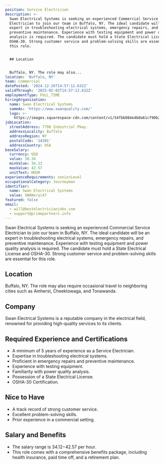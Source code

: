 ```yaml
---
position: Service Electrician
description: >-
  Swan Electrical Systems is seeking an experienced Commercial Service
  Electrician to join our team in Buffalo, NY. The ideal candidate will be an
  expert in troubleshooting electrical systems, emergency repairs, and
  preventive maintenance. Experience with testing equipment and power quality
  analysis is required. The candidate must hold a State Electrical License and
  OSHA-30. Strong customer service and problem-solving skills are essential for
  this role.


  ## Location


  Buffalo, NY. The role may also...
location: 'Buffalo, NY'
team: Commercial
datePosted: '2024-12-26T14:57:12.632Z'
validThrough: '2025-02-02T14:57:12.632Z'
employmentType: FULL_TIME
hiringOrganization:
  name: Swan Electrical Systems
  sameAs: 'https://www.swanquality.com/'
  logo: >-
    https://images.squarespace-cdn.com/content/v1/54fbb084e4b0a61cf90b2a6b/1511915437509-KMEEKDHKFLZ8J2AD7Y8M/SWAN_logo_horz_black.jpg?format=1500w
jobLocation:
  streetAddress: 7798 Industrial Pkwy.
  addressLocality: Buffalo
  addressRegion: NY
  postalCode: '14201'
  addressCountry: USA
baseSalary:
  currency: USD
  value: 38.34
  minValue: 34.12
  maxValue: 42.57
  unitText: HOUR
experienceRequirements: seniorLevel
occupationalCategory: Journeyman
identifier:
  name: Swan Electrical Systems
  value: SWANxryi47
featured: false
email:
  - will@bestelectricianjobs.com
  - support@primepartners.info
---
```




Swan Electrical Systems is seeking an experienced Commercial Service Electrician to join our team in Buffalo, NY. The ideal candidate will be an expert in troubleshooting electrical systems, emergency repairs, and preventive maintenance. Experience with testing equipment and power quality analysis is required. The candidate must hold a State Electrical License and OSHA-30. Strong customer service and problem-solving skills are essential for this role.

## Location

Buffalo, NY. The role may also require occasional travel to neighboring cities such as Amherst, Cheektowaga, and Tonawanda.

## Company

Swan Electrical Systems is a reputable company in the electrical field, renowned for providing high-quality services to its clients.

## Required Experience and Certifications

- A minimum of 5 years of experience as a Service Electrician.
- Expertise in troubleshooting electrical systems.
- Proficient in emergency repairs and preventive maintenance.
- Experience with testing equipment.
- Familiarity with power quality analysis.
- Possession of a State Electrical License.
- OSHA-30 Certification.

## Nice to Have

- A track record of strong customer service.
- Excellent problem-solving skills.
- Prior experience in a commercial setting.

## Salary and Benefits

- The salary range is $34.12-$42.57 per hour.
- This role comes with a comprehensive benefits package, including health insurance, paid time off, and a retirement plan.

